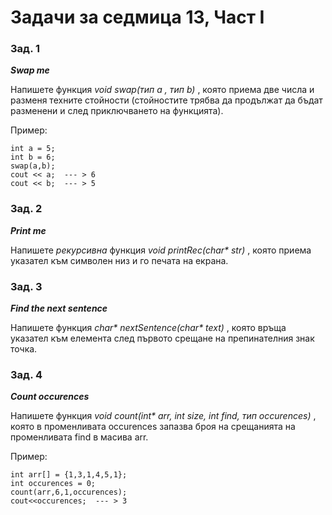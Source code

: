 ﻿# Задачи за седмица 13, Част I

### Зад. 1

**_Swap me_**

Напишете функция _void swap(тип а , тип  b)_ , която приема две числа и разменя техните стойности (стойностите трябва да продължат да бъдат разменени и след приключването на функцията).

Пример:

	int a = 5;
	int b = 6;
	swap(a,b);
	cout << a;  --- > 6
	cout << b;  --- > 5

### Зад. 2

**_Print me_**

Напишете _рекурсивна_ функция _void printRec(char* str)_ , която приема указател към символен низ и го печата на екрана.

### Зад. 3

**_Find the next sentence_**

Напишете функция _char* nextSentence(char* text)_ , която връща указател към елемента след първото срещане на препинателния знак точка.

### Зад. 4

**_Count occurences_**

Напишете функция _void count(int* arr, int size, int find, тип occurences)_ , която в променливата occurences запазва броя на срещанията на променливата find в масива arr.

Пример:

	int arr[] = {1,3,1,4,5,1};
	int occurences = 0;
	count(arr,6,1,occurences);
	cout<<occurences;  --- > 3

